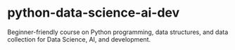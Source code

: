 # python-data-science-ai-dev
Beginner-friendly course on Python programming, data structures, and data collection for Data Science, AI, and development.
